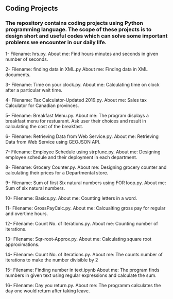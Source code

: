 ## Coding Projects

### The repository contains coding projects using Python programming language. The scope of these projects is to design short and useful codes which can solve some important problems we encounter in our daily life.

1- Filename: hrs.py.
   About me: Find hours minutes and seconds in given number of seconds. 

2- Filename: finding data in XML.py
   About me: Finding data in XML documents.

3- Filename: Time on your clock.py.
   About me: Calculating time on clock after a particular wait time.
   
4- Filename: Tax Calculator-Updated 2019.py.
   About me: Sales tax Calculator for Canadian provinces.

5- Filename: Breakfast Menu.py.
   About me: The program displays a breakfast menu for restuarant. Ask user their choices and result in calculating the cost of the breakfast.

6- Filename: Retrieving Data from Web Service.py.
   About me: Retrieving Data from Web Service using GEOJSON API.

7- Filename: Employee Schedule using strpfunc.py.
   About me: Designing employee schedule and their deployment in each department.

8- Filename: Grocery Counter.py.
   About me: Designing grocery counter and calculating their prices for a Departmental store.
   
9- Filename: Sum of first Six natural numbers using FOR loop.py.
   About me: Sum of six natural numbers.

10- Filename: Basics.py.
    About me: Counting letters in a word.

11- Filename: GrossPayCalc.py.
    About me: Calcualting gross pay for regular and overtime hours.
    
12- Filename: Count No. of Iterations.py.
    About me: Counting number of iterations.
    
13- Filename: Sqr-root-Approx.py.
    About me: Calculating square root approximations.

14- Filename: Count No. of Iterations.py.
    About me: The counts number of iterations to make the number divisible by 2
    
15- Filename: Finding number in text.ipynb
    About me: The program finds numbers in given text using regular expressions and calculate the sum.
    
16- Filename: Day you return.py.
    About me: The programm calculates the day one would return after taking leave.
    
